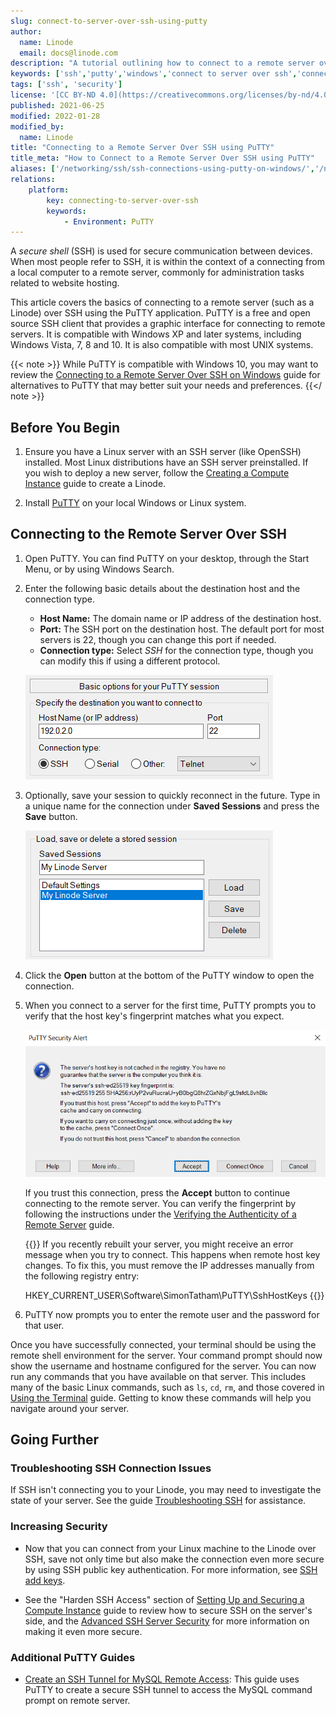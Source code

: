 ```yaml
---
slug: connect-to-server-over-ssh-using-putty
author:
  name: Linode
  email: docs@linode.com
description: "A tutorial outlining how to connect to a remote server over SSH using PuTTY on Windows (or Linux)"
keywords: ['ssh','putty','windows','connect to server over ssh','connect to linode over ssh']
tags: ['ssh', 'security']
license: '[CC BY-ND 4.0](https://creativecommons.org/licenses/by-nd/4.0)'
published: 2021-06-25
modified: 2022-01-28
modified_by:
  name: Linode
title: "Connecting to a Remote Server Over SSH using PuTTY"
title_meta: "How to Connect to a Remote Server Over SSH using PuTTY"
aliases: ['/networking/ssh/ssh-connections-using-putty-on-windows/','/networking/using-putty/']
relations:
    platform:
        key: connecting-to-server-over-ssh
        keywords:
            - Environment: PuTTY
---
```


A *secure shell* (SSH) is used for secure communication between devices. When most people refer to SSH, it is within the context of a connecting from a local computer to a remote server, commonly for administration tasks related to website hosting.

This article covers the basics of connecting to a remote server (such as a Linode) over SSH using the PuTTY application. PuTTY is a free and open source SSH client that provides a graphic interface for connecting to remote servers. It is compatible with Windows XP and later systems, including Windows Vista, 7, 8 and 10. It is also compatible with most UNIX systems.

{{< note >}}
While PuTTY is compatible with Windows 10, you may want to review the [Connecting to a Remote Server Over SSH on Windows](/docs/guides/connect-to-server-over-ssh-on-windows/) guide for alternatives to PuTTY that may better suit your needs and preferences.
{{</ note >}}

## Before You Begin

1. Ensure you have a Linux server with an SSH server (like OpenSSH) installed. Most Linux distributions have an SSH server preinstalled. If you wish to deploy a new server, follow the [Creating a Compute Instance](/docs/guides/creating-a-compute-instance/) guide to create a Linode.

1. Install [PuTTY](http://www.chiark.greenend.org.uk/~sgtatham/putty/download.html) on your local Windows or Linux system.

## Connecting to the Remote Server Over SSH

1.  Open PuTTY. You can find PuTTY on your desktop, through the Start Menu, or by using Windows Search.

1.  Enter the following basic details about the destination host and the connection type.

    - **Host Name:** The domain name or IP address of the destination host.
    - **Port:** The SSH port on the destination host. The default port for most servers is 22, though you can change this port if needed.
    - **Connection type:** Select *SSH* for the connection type, though you can modify this if using a different protocol.

    ![Screenshot of the destination server details form on PuTTY](putty-destination.png "Destination details")

1.  Optionally, save your session to quickly reconnect in the future. Type in a unique name for the connection under **Saved Sessions** and press the **Save** button.

    !["Screenshot of the Save Session form on PuTTY"](putty-save-session.png)

1.  Click the **Open** button at the bottom of the PuTTY window to open the connection.

1.  When you connect to a server for the first time, PuTTY prompts you to verify that the host key's fingerprint matches what you expect.

    ![Screenshot of dialog box asking to confirm host key's fingerprint](putty-security-alert.png "Confirm the host key's fingerprint")

    If you trust this connection, press the **Accept** button to continue connecting to the remote server. You can verify the fingerprint by following the instructions under the [Verifying the Authenticity of a Remote Server](/docs/guides/verifying-the-authenticity-of-remote-host/) guide.

    {{<note>}}
If you recently rebuilt your server, you might receive an error message when you try to connect. This happens when remote host key changes. To fix this, you must remove the IP addresses manually from the following registry entry:

    HKEY_CURRENT_USER\Software\SimonTatham\PuTTY\SshHostKeys
{{</note>}}

1.  PuTTY now prompts you to enter the remote user and the password for that user.

Once you have successfully connected, your terminal should be using the remote shell environment for the server. Your command prompt should now show the username and hostname configured for the server. You can now run any commands that you have available on that server. This includes many of the basic Linux commands, such as `ls`, `cd`, `rm`, and those covered in [Using the Terminal](/docs/guides/using-the-terminal/) guide. Getting to know these commands will help you navigate around your server.

## Going Further

### Troubleshooting SSH Connection Issues

If SSH isn't connecting you to your Linode, you may need to investigate the state of your server. See the guide [Troubleshooting SSH](/docs/guides/troubleshooting-ssh/) for assistance.

### Increasing Security

- Now that you can connect from your Linux machine to the Linode over SSH, save not only time but also make the connection even more secure by using SSH public key authentication. For more information, see [SSH add keys](/docs/guides/use-public-key-authentication-with-ssh/).

- See the "Harden SSH Access" section of [Setting Up and Securing a Compute Instance](/docs/guides/set-up-and-secure/) guide to review how to secure SSH on the server's side, and the [Advanced SSH Server Security](/docs/guides/advanced-ssh-server-security/) for more information on making it even more secure.

### Additional PuTTY Guides

- [Create an SSH Tunnel for MySQL Remote Access](/docs/guides/create-an-ssh-tunnel-for-mysql-remote-access/): This guide uses PuTTY to create a secure SSH tunnel to access the MySQL command prompt on remote server.